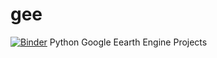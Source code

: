 # gee
[![Binder](https://mybinder.org/badge_logo.svg)](https://mybinder.org/v2/gh/lambdawt/gee/HEAD)
Python Google Eearth Engine Projects

